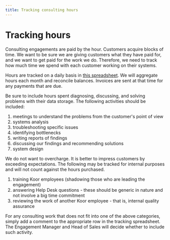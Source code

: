 ```yaml
---
title: Tracking consulting hours
---
```


# Tracking hours

Consulting engagements are paid by the hour. Customers acquire blocks of time. We want to be sure we are giving customers what they have paid for, and we want to get paid for the work we do. Therefore, we need to track how much time we spend with each customer working on their systems.

Hours are tracked on a daily basis in [this spreadsheet](https://docs.google.com/spreadsheets/d/1fl_ocrEXpOHbSKW155eugh7iNBTVqG2Kro4xHU_22xU/edit?usp=sharing). We will aggregate hours each month and reconcile balances. Invoices are sent at that time for any payments that are due.

Be sure to include hours spent diagnosing, discussing, and solving problems with their data storage. The following activities should be included:

1. meetings to understand the problems from the customer's point of view
2. systems analysis
3. troubleshooting specific issues
4. identifying bottlenecks
5. writing reports of findings
6. discussing our findings and recommending solutions
7. system design

We do not want to overcharge. It is better to impress customers by exceeding expectations. The following may be tracked for internal purposes and will not count against the hours purchased.

1. training Koor employees (shadowing those who are leading the engagement)
2. answering Help Desk questions - these should be generic in nature and not involve a big time commitment
3. reviewing the work of another Koor employee - that is, internal quality assurance

For any consulting work that does not fit into one of the above categories, simply add a comment to the appropriate row in the tracking spreadsheet. The Engagement Manager and Head of Sales will decide whether to include such activity.
